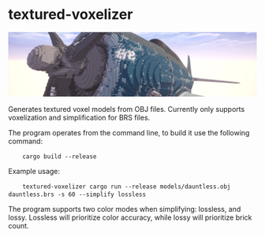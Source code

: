 # textured-voxelizer

![Voxelized plane](https://github.com/CheezBarger/textured-voxelizer/blob/master/banner.png)

Generates textured voxel models from OBJ files.
Currently only supports voxelization and simplification for BRS files.

The program operates from the command line, to build it use the following command:

```
    cargo build --release
```

Example usage:

```
    textured-voxelizer cargo run --release models/dauntless.obj dauntless.brs -s 60 --simplify lossless
```

The program supports two color modes when simplifying: lossless, and lossy. Lossless will prioritize color accuracy, while lossy will prioritize brick count.